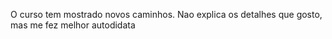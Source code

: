 O curso tem mostrado novos caminhos. Nao explica os detalhes que gosto, mas me fez melhor autodidata